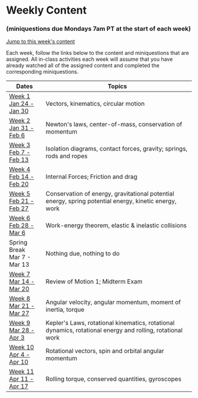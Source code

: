 # Weekly Content 
### (miniquestions due Mondays 7am PT at the start of each week)

[Jump to this week's content](#bottom)

Each week, follow the links below to the content and miniquestions that are assigned. All in-class activities each week will assume that you have already watched all of the assigned content and completed the corresponding miniquestions.

Dates                               | Topics
----------------------------------- | --------------------------------------------------
[Week 1 <br> Jan 24 - Jan 30](week1) |Vectors, kinematics, circular motion
[Week 2 <br> Jan 31 - Feb 6](week2) |  Newton's laws, center-of-mass, conservation of momentum
[Week 3 <br> Feb 7 - Feb 13](week3) |  Isolation diagrams, contact forces, gravity; springs, rods and ropes
[Week 4 <br>  Feb 14 - Feb 20](week4) |  Internal Forces; Friction and drag
[Week 5 <br> Feb 21 - Feb 27](week5) | Conservation of energy, gravitational potential energy, spring potential energy, kinetic energy, work
[Week 6 <br>  Feb 28 - Mar 6](week6) |  Work-energy theorem, elastic & inelastic collisions
Spring Break <br>  Mar 7 - Mar 13 | Nothing due, nothing to do
[Week 7 <br>  Mar 14 - Mar 20](week7) |  Review of Motion 1; Midterm Exam
[Week 8 <br>  Mar 21 - Mar 27](week8) |  Angular velocity, angular momentum, moment of inertia, torque
[Week 9 <br>  Mar 28 - Apr 3](week9) |  Kepler's Laws, rotational kinematics, rotational dynamics, rotational energy and rolling, rotational work
[Week 10 <br> Apr 4 - Apr 10](week10) | Rotational vectors, spin and orbital angular momentum
[Week 11 <br> Apr 11 - Apr 17](week11) | Rolling torque, conserved quantities, gyroscopes

<br>

<br>

<br>

<a id="bottom"></a>

